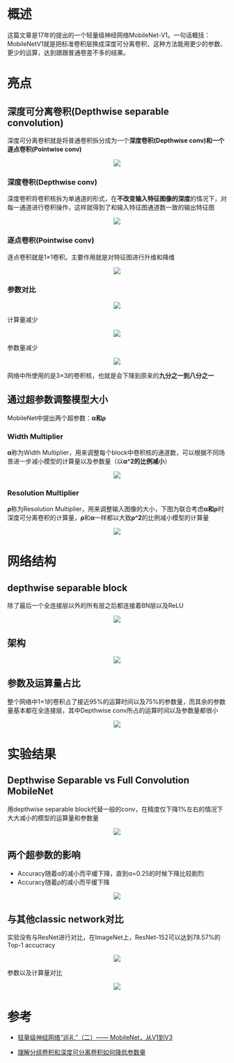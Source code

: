 # 概述
这篇文章是17年的提出的一个轻量级神经网络MobileNet-V1。一句话概括：MobileNetV1就是把标准卷积层换成深度可分离卷积，这种方法能用更少的参数、更少的运算，达到跟跟普通卷差不多的结果。

# 亮点

## 深度可分离卷积(Depthwise separable convolution)

深度可分离卷积就是将普通卷积拆分成为一个**深度卷积(Depthwise conv)**和一个**逐点卷积(Pointwise conv)**

<div align=center>
<img src="figures/fig0.png">
</div>


### 深度卷积(Depthwise conv)
深度卷积将卷积核拆为单通道的形式，在**不改变输入特征图像的深度**的情况下，对每一通道进行卷积操作，这样就得到了和输入特征图通道数一致的输出特征图
<div align=center>
<img src="figures/fig1.png">
</div>


### 逐点卷积(Pointwise conv)
逐点卷积就是1×1卷积。主要作用就是对特征图进行升维和降维
<div align=center>
<img src="figures/fig2.png">
</div>

### 参数对比
<div align=center>
<img src="figures/fig3.png">
</div>

计算量减少
<div align=center>
<img src="figures/fig4.png">
</div>

参数量减少
<div align=center>
<img src="figures/fig5.png">
</div>

网络中所使用的是3×3的卷积核，也就是会下降到原来的**九分之一到八分之一**

## 通过超参数调整模型大小
MobileNet中提出两个超参数：**α和ρ**

### Width Multiplier
**α**称为Width Multiplier，用来调整每个block中卷积核的通道数，可以根据不同场景进一步减小模型的计算量以及参数量（以**α^2的比例减小**）
<div align=center>
<img src="figures/fig9.png">
</div>

### Resolution Multiplier
**ρ**称为Resolution Multiplier，用来调整输入图像的大小，下图为联合考虑**α和ρ**时深度可分离卷积的计算量，**ρ**和**α**一样都以大致**ρ^2**的比例减小模型的计算量
<div align=center>
<img src="figures/fig10.png">
</div>

# 网络结构
## depthwise separable block
除了最后一个全连接层以外的所有层之后都连接着BN层以及ReLU
<div align=center>
<img src="figures/fig6.png">
</div>

## 架构
<div align=center>
<img src="figures/fig7.png">
</div>

## 参数及运算量占比
整个网络中1×1的卷积占了接近95%的运算时间以及75%的参数量，而其余的参数量基本都在全连接层，其中Depthwise conv所占的运算时间以及参数量都很小

<div align=center>
<img src="figures/fig8.png">
</div>

# 实验结果
## Depthwise Separable vs Full Convolution MobileNet
用depthwise separable block代替一般的conv，在精度仅下降1%左右的情况下大大减小的模型的运算量和参数量

<div align=center>
<img src="figures/fig11.png">
</div>

## 两个超参数的影响
* Accuracy随着α的减小而平缓下降，直到α=0.25的时候下降比较剧烈
* Accuracy随着ρ的减小而平缓下降

<div align=center>
<img src="figures/fig12.png">
</div>

## 与其他classic network对比
实验没有与ResNet进行对比，在ImageNet上，ResNet-152可以达到78.57%的Top-1 accucracy
<div align=center>
<img src="figures/fig13.png">
</div>

参数以及计算量对比

<div align=center>
<img src="figures/fig14.png">
</div>

# 参考
* [轻量级神经网络“巡礼”（二）—— MobileNet，从V1到V3](https://zhuanlan.zhihu.com/p/70703846)

* [理解分组卷积和深度可分离卷积如何降低参数量](https://zhuanlan.zhihu.com/p/65377955)
